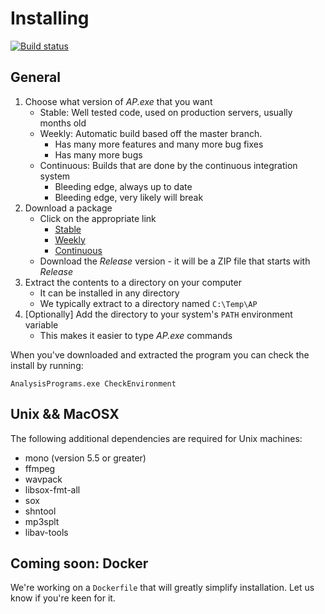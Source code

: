 # Installing

[![Build status](https://ci.appveyor.com/api/projects/status/ntf6vtuy5wnlww37/branch/master?svg=true)](https://ci.appveyor.com/project/QUTEcoacousticsResearchGroup/audio-analysis/branch/master)


## General

1. Choose what version of _AP.exe_ that you want
    - Stable: Well tested code, used on production servers, usually months old
    - Weekly: Automatic build based off the master branch.
        - Has many more features and many more bug fixes
        - Has many more bugs
    - Continuous: Builds that are done by the continuous integration system
        - Bleeding edge, always up to date
        - Bleeding edge, very likely will break
1. Download a package
    - Click on the appropriate link
        - [Stable](https://github.com/QutEcoacoustics/audio-analysis/releases/latest)
        - [Weekly](https://github.com/QutEcoacoustics/audio-analysis/releases)
        - [Continuous](https://ci.appveyor.com/project/QUTEcoacousticsResearchGroup/audio-analysis/build/artifacts)
    - Download the _Release_ version - it will be a ZIP file that starts with _Release_
1. Extract the contents to a directory on your computer
    - It can be installed in any directory
    - We typically extract to a directory named `C:\Temp\AP`
1. [Optionally] Add the directory to your system's `PATH` environment variable
    - This makes it easier to type _AP.exe_ commands

When you've downloaded and extracted the program you can check the install by
running:

```
AnalysisPrograms.exe CheckEnvironment
```

## Unix && MacOSX

The following additional dependencies are required for Unix machines:

- mono (version 5.5 or greater)
- ffmpeg
- wavpack
- libsox-fmt-all
- sox
- shntool
- mp3splt
- libav-tools


## Coming soon: Docker

We're working on a `Dockerfile` that will greatly simplify installation.
Let us know if you're keen for it.
